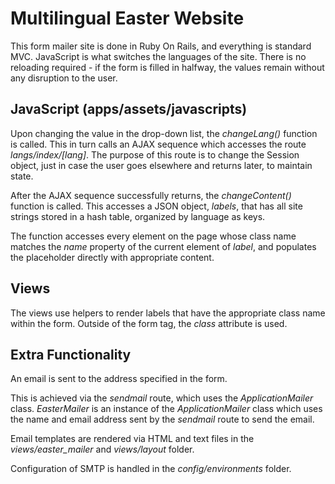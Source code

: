 # Multilingual Easter Website

This form mailer site is done in Ruby On Rails, and everything is standard MVC. JavaScript is what switches the languages of the site. There is no reloading required - if the form is filled in halfway, the values remain without any disruption to the user.

## JavaScript (apps/assets/javascripts)
Upon changing the value in the drop-down list, the *changeLang()* function is called. This in turn calls an AJAX sequence which accesses the route *langs/index/[lang]*. The purpose of this route is to change the Session object, just in case the user goes elsewhere and returns later, to maintain state.

After the AJAX sequence successfully returns, the *changeContent()* function is called. This accesses a JSON object, *labels*, that has all site strings stored in a hash table, organized by language as keys.

The function accesses every element on the page whose class name matches the *name* property of the current element of *label*, and populates the placeholder directly with appropriate content.

## Views
The views use helpers to render labels that have the appropriate class name within the form. Outside of the form tag, the *class* attribute is used.

## Extra Functionality
An email is sent to the address specified in the form.

This is achieved via the *sendmail* route, which uses the *ApplicationMailer* class. *EasterMailer* is an instance of the *ApplicationMailer* class which uses the name and email address sent by the *sendmail* route to send the email.

Email templates are rendered via HTML and text files in the *views/easter_mailer* and *views/layout* folder.

Configuration of SMTP is handled in the *config/environments* folder.

